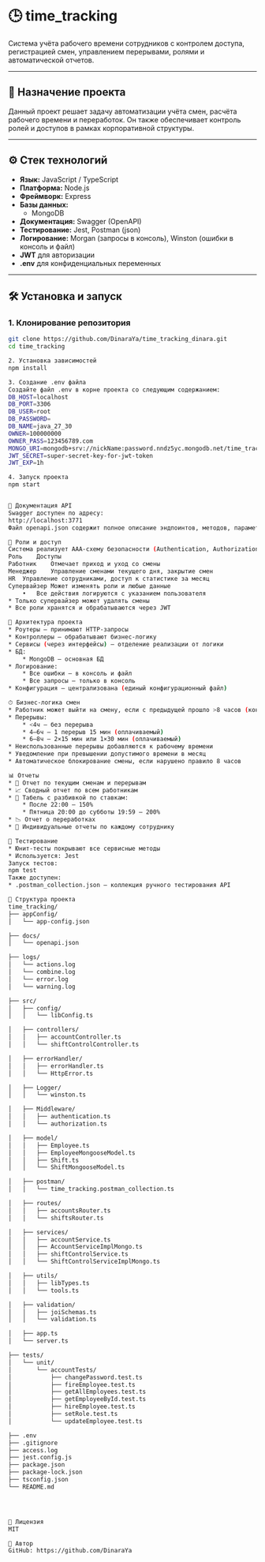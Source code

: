 # 🕒 time_tracking

Система учёта рабочего времени сотрудников с контролем доступа, регистрацией смен, управлением перерывами, ролями и автоматической отчетов.

---

## 📌 Назначение проекта

Данный проект решает задачу автоматизации учёта смен, расчёта рабочего времени и переработок. Он также обеспечивает контроль ролей и доступов в рамках корпоративной структуры.

---

## ⚙️ Стек технологий

- **Язык:** JavaScript / TypeScript
- **Платформа:** Node.js
- **Фреймворк:** Express
- **Базы данных:**
    - MongoDB 
- **Документация:** Swagger (OpenAPI)
- **Тестирование:** Jest, Postman (json)
- **Логирование:** Morgan (запросы в консоль), Winston (ошибки в консоль и файл)
- **JWT** для авторизации
- **.env** для конфиденциальных переменных


---

## 🛠️ Установка и запуск

### 1. Клонирование репозитория

```bash
git clone https://github.com/DinaraYa/time_tracking_dinara.git
cd time_tracking

2. Установка зависимостей
npm install

3. Создание .env файла
Создайте файл .env в корне проекта со следующим содержанием:
DB_HOST=localhost
DB_PORT=3306
DB_USER=root
DB_PASSWORD=
DB_NAME=java_27_30
OWNER=100000000
OWNER_PASS=123456789.com
MONGO_URI=mongodb+srv://nickName:password.nndz5yc.mongodb.net/time_tracking?retryWrites=true&w=majority&appName=Cluster0
JWT_SECRET=super-secret-key-for-jwt-token
JWT_EXP=1h

4. Запуск проекта
npm start


📡 Документация API
Swagger доступен по адресу:
http://localhost:3771
Файл openapi.json содержит полное описание эндпоинтов, методов, параметров и схем.

🔐 Роли и доступ
Система реализует AAA-схему безопасности (Authentication, Authorization, Accounting).
Роль	Доступы
Работник	Отмечает приход и уход со смены
Менеджер	Управление сменами текущего дня, закрытие смен
HR	Управление сотрудниками, доступ к статистике за месяц
Супервайзер	Может изменять роли и любые данные
	•	Все действия логируются с указанием пользователя
* Только супервайзер может удалять смены
* Все роли хранятся и обрабатываются через JWT

🧠 Архитектура проекта
* Роутеры — принимают HTTP-запросы
* Контроллеры — обрабатывают бизнес-логику
* Сервисы (через интерфейсы) — отделение реализации от логики
* БД:
    * MongoDB — основная БД
* Логирование:
    * Все ошибки — в консоль и файл
    * Все запросы — только в консоль
* Конфигурация — централизована (единый конфигурационный файл)

⏱ Бизнес-логика смен
* Работник может выйти на смену, если с предыдущей прошло >8 часов (конфигурируется)
* Перерывы:
    * <4ч — без перерыва
    * 4–6ч — 1 перерыв 15 мин (оплачиваемый)
    * 6–8ч — 2×15 мин или 1×30 мин (оплачиваемый)
* Неиспользованные перерывы добавляются к рабочему времени
* Уведомление при превышении допустимого времени в месяц
* Автоматическое блокирование смены, если нарушено правило 8 часов

📊 Отчеты
* 📅 Отчет по текущим сменам и перерывам
* 📈 Сводный отчет по всем работникам
* 🧾 Табель с разбивкой по ставкам:
    * После 22:00 — 150%
    * Пятница 20:00 до субботы 19:59 — 200%
* 📉 Отчет о переработках
* 👤 Индивидуальные отчеты по каждому сотруднику

🧪 Тестирование
* Юнит-тесты покрывают все сервисные методы
* Используется: Jest
Запуск тестов:
npm test
Также доступен:
* .postman_collection.json — коллекция ручного тестирования API

📂 Структура проекта
time_tracking/
├── appConfig/
│   └── app-config.json

├── docs/
│   └── openapi.json

├── logs/
│   └── actions.log
│   └── combine.log
│   └── error.log
│   └── warning.log

├── src/
│   ├── config/
│   │   └── libConfig.ts

│   ├── controllers/
│   │   ├── accountController.ts
│   │   └── shiftControlController.ts

│   ├── errorHandler/
│   │   ├── errorHandler.ts
│   │   └── HttpError.ts

│   ├── Logger/
│   │   └── winston.ts

│   ├── Middleware/
│   │   ├── authentication.ts
│   │   └── authorization.ts

│   ├── model/
│   │   ├── Employee.ts
│   │   ├── EmployeeMongooseModel.ts
│   │   ├── Shift.ts
│   │   └── ShiftMongooseModel.ts

│   ├── postman/
│   │   └── time_tracking.postman_collection.ts

│   ├── routes/
│   │   ├── accountsRouter.ts
│   │   └── shiftsRouter.ts

│   ├── services/
│   │   ├── accountService.ts
│   │   ├── AccountServiceImplMongo.ts
│   │   ├── shiftControlService.ts
│   │   └── ShiftControlServiceImplMongo.ts

│   ├── utils/
│   │   ├── libTypes.ts
│   │   └── tools.ts

│   ├── validation/
│   │   ├── joiSchemas.ts
│   │   └── validation.ts

│   ├── app.ts
│   └── server.ts

├── tests/
│   └── unit/
│       └── accountTests/
│           ├── changePassword.test.ts
│           ├── fireEmployee.test.ts
│           ├── getAllEmployees.test.ts
│           ├── getEmployeeById.test.ts
│           ├── hireEmployee.test.ts
│           ├── setRole.test.ts
│           └── updateEmployee.test.ts

├── .env
├── .gitignore
├── access.log
├── jest.config.js
├── package.json
├── package-lock.json
├── tsconfig.json
└── README.md




📜 Лицензия
MIT

👤 Автор
GitHub: https://github.com/DinaraYa
